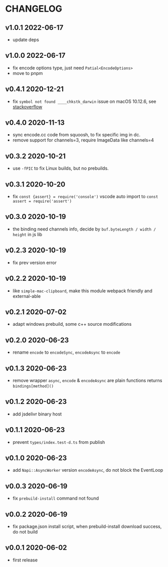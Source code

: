 # CHANGELOG

## v1.0.1 2022-06-17

- update deps

## v1.0.0 2022-06-17

- fix encode options type, just need `Patial<EncodeOptions>`
- move to pnpm

## v0.4.1 2020-12-21

- fix `symbol not found ____chkstk_darwin` issue on macOS 10.12.6, see [stackoverflow](https://stackoverflow.com/questions/61889358/macos-app-compiled-with-deployment-10-10-on-catalina-crashes-on-versions-highs)

## v0.4.0 2020-11-13

- sync encode.cc code from squoosh, to fix specific img in dc.
- remove support for channels=3, require ImageData like channels=4

## v0.3.2 2020-10-21

- use `-fPIC` to fix Linux builds, but no prebuilds.

## v0.3.1 2020-10-20

- fix `const {assert} = require('console')` vscode auto import to `const assert = require('assert')`

## v0.3.0 2020-10-19

- the binding need channels info, decide by `buf.byteLength / width / height` in js lib

## v0.2.3 2020-10-19

- fix prev version error

## v0.2.2 2020-10-19

- like `simple-mac-clipboard`, make this module webpack friendly and external-able

## v0.2.1 2020-07-02

- adapt windows prebuild, some c++ source modifications

## v0.2.0 2020-06-23

- rename `encode` to `encodeSync`, `encodeAsync` to `encode`

## v0.1.3 2020-06-23

- remove wrapper `async`, `encode` & `encodeAsync` are plain functions returns `bindings[method]()`

## v0.1.2 2020-06-23

- add jsdelivr binary host

## v0.1.1 2020-06-23

- prevent `types/index.test-d.ts` from publish

## v0.1.0 2020-06-23

- add `Napi::AsyncWorker` version `encodeAsync`, do not block the EventLoop

## v0.0.3 2020-06-19

- fix `prebuild-install` command not found

## v0.0.2 2020-06-19

- fix package.json install script, when prebuild-install download success, do not build

## v0.0.1 2020-06-02

- first release
